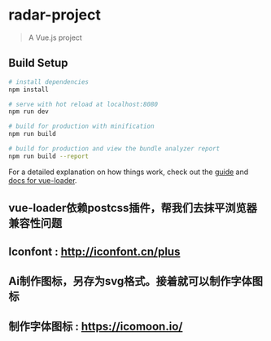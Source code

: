 # radar-project

> A Vue.js project

## Build Setup

``` bash
# install dependencies
npm install

# serve with hot reload at localhost:8080
npm run dev

# build for production with minification
npm run build

# build for production and view the bundle analyzer report
npm run build --report
```

For a detailed explanation on how things work, check out the [guide](http://vuejs-templates.github.io/webpack/) and [docs for vue-loader](http://vuejs.github.io/vue-loader).

## vue-loader依赖postcss插件，帮我们去抹平浏览器兼容性问题
## Iconfont : http://iconfont.cn/plus
## Ai制作图标，另存为svg格式。接着就可以制作字体图标
## 制作字体图标 : https://icomoon.io/
